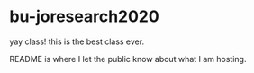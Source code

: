 # bu-joresearch2020
yay class! 
this is the best class ever.

README is where I let the public know about what I am hosting.

